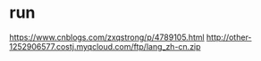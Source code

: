 # run

https://www.cnblogs.com/zxqstrong/p/4789105.html
http://other-1252906577.costj.myqcloud.com/ftp/lang_zh-cn.zip

